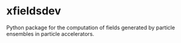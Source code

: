 # xfieldsdev

Python package for the computation of fields generated by particle ensembles in particle accelerators.

